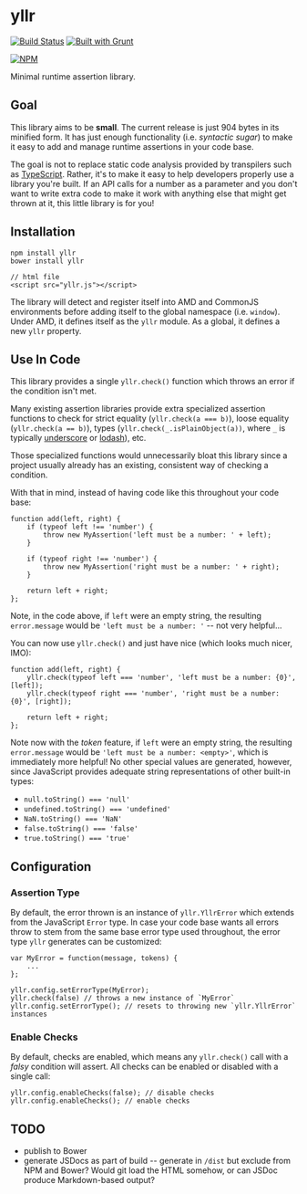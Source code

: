 # yllr

[![Build Status](https://travis-ci.org/stefcameron/yllr.svg?branch=master)](https://travis-ci.org/stefcameron/yllr) [![Built with Grunt](https://cdn.gruntjs.com/builtwith.png)](http://gruntjs.com/)

[![NPM](https://nodei.co/npm/yllr.png?downloads=true&stars=true)](https://nodei.co/npm/yllr/)

Minimal runtime assertion library.

## Goal

This library aims to be __small__. The current release is just 904 bytes in its minified form. It has just enough functionality (i.e. _syntactic sugar_) to make it easy to add and manage runtime assertions in your code base.

The goal is not to replace static code analysis provided by transpilers such as [TypeScript](http://www.typescriptlang.org/). Rather, it's to make it easy to help developers properly use a library you're built. If an API calls for a number as a parameter and you don't want to write extra code to make it work with anything else that might get thrown at it, this little library is for you!

## Installation

    npm install yllr
    bower install yllr

    // html file
    <script src="yllr.js"></script>

The library will detect and register itself into AMD and CommonJS environments before adding itself to the global namespace (i.e. `window`). Under AMD, it defines itself as the `yllr` module. As a global, it defines a new `yllr` property.

## Use In Code

This library provides a single `yllr.check()` function which throws an error if the condition isn't met.

Many existing assertion libraries provide extra specialized assertion functions to check for strict equality (`yllr.check(a === b)`), loose equality (`yllr.check(a == b)`), types (`yllr.check(_.isPlainObject(a))`, where `_` is typically [underscore](http://underscorejs.org/) or [lodash](https://lodash.com/)), etc.

Those specialized functions would unnecessarily bloat this library since a project usually already has an existing, consistent way of checking a condition.

With that in mind, instead of having code like this throughout your code base:

    function add(left, right) {
        if (typeof left !== 'number') {
            throw new MyAssertion('left must be a number: ' + left);
        }

        if (typeof right !== 'number') {
            throw new MyAssertion('right must be a number: ' + right);
        }

        return left + right;
    };

Note, in the code above, if `left` were an empty string, the resulting `error.message` would be `'left must be a number: '` -- not very helpful...

You can now use `yllr.check()` and just have nice (which looks much nicer, IMO):

    function add(left, right) {
        yllr.check(typeof left === 'number', 'left must be a number: {0}', [left]);
        yllr.check(typeof right === 'number', 'right must be a number: {0}', [right]);

        return left + right;
    };

Note now with the _token_ feature, if `left` were an empty string, the resulting `error.message` would be `'left must be a number: <empty>'`, which is immediately more helpful! No other special values are generated, however, since JavaScript provides adequate string representations of other built-in types:

*   `null.toString() === 'null'`
*   `undefined.toString() === 'undefined'`
*   `NaN.toString() === 'NaN'`
*   `false.toString() === 'false'`
*   `true.toString() === 'true'`

## Configuration

### Assertion Type

By default, the error thrown is an instance of `yllr.YllrError` which extends from the JavaScript `Error` type. In case your code base wants all errors throw to stem from the same base error type used throughout, the error type `yllr` generates can be customized:

    var MyError = function(message, tokens) {
        ...
    };

    yllr.config.setErrorType(MyError);
    yllr.check(false) // throws a new instance of `MyError`
    yllr.config.setErrorType(); // resets to throwing new `yllr.YllrError` instances

### Enable Checks

By default, checks are enabled, which means any `yllr.check()` call with a _falsy_ condition will assert. All checks can be enabled or disabled with a single call:

    yllr.config.enableChecks(false); // disable checks
    yllr.config.enableChecks(); // enable checks

## TODO

*   publish to Bower
*   generate JSDocs as part of build -- generate in `/dist` but exclude from NPM and Bower? Would git load the HTML somehow, or can JSDoc produce Markdown-based output?
